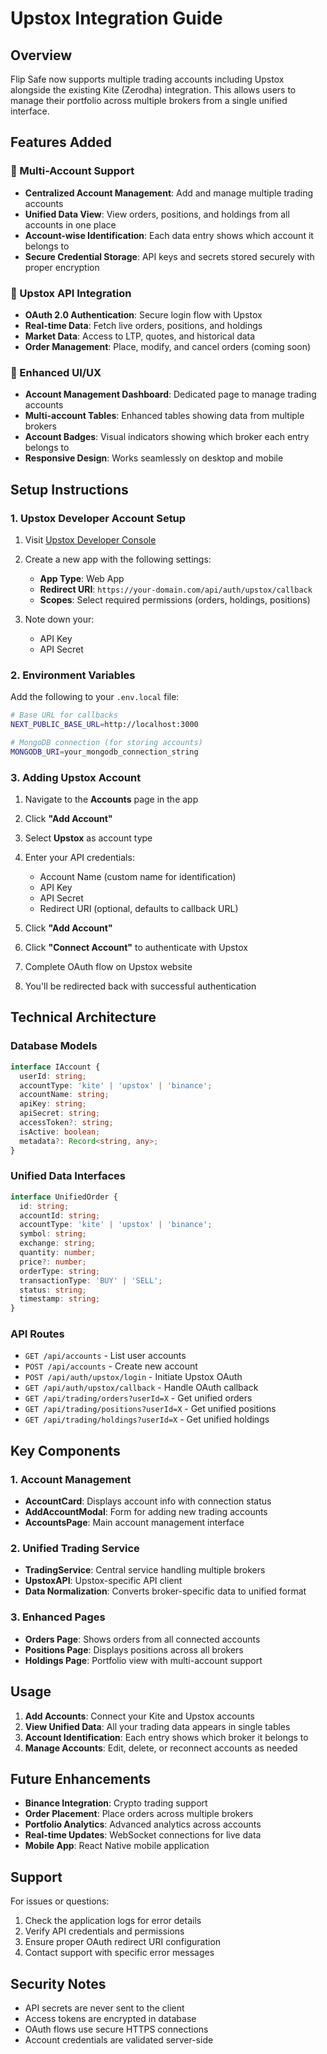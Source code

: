 # Upstox Integration Guide

## Overview

Flip Safe now supports multiple trading accounts including Upstox alongside the existing Kite (Zerodha) integration. This allows users to manage their portfolio across multiple brokers from a single unified interface.

## Features Added

### 🏦 Multi-Account Support
- **Centralized Account Management**: Add and manage multiple trading accounts
- **Unified Data View**: View orders, positions, and holdings from all accounts in one place
- **Account-wise Identification**: Each data entry shows which account it belongs to
- **Secure Credential Storage**: API keys and secrets stored securely with proper encryption

### 🔌 Upstox API Integration
- **OAuth 2.0 Authentication**: Secure login flow with Upstox
- **Real-time Data**: Fetch live orders, positions, and holdings
- **Market Data**: Access to LTP, quotes, and historical data
- **Order Management**: Place, modify, and cancel orders (coming soon)

### 🎨 Enhanced UI/UX
- **Account Management Dashboard**: Dedicated page to manage trading accounts
- **Multi-account Tables**: Enhanced tables showing data from multiple brokers
- **Account Badges**: Visual indicators showing which broker each entry belongs to
- **Responsive Design**: Works seamlessly on desktop and mobile

## Setup Instructions

### 1. Upstox Developer Account Setup

1. Visit [Upstox Developer Console](https://upstox.com/developer/)
2. Create a new app with the following settings:
   - **App Type**: Web App
   - **Redirect URI**: `https://your-domain.com/api/auth/upstox/callback`
   - **Scopes**: Select required permissions (orders, holdings, positions)

3. Note down your:
   - API Key
   - API Secret

### 2. Environment Variables

Add the following to your `.env.local` file:

```bash
# Base URL for callbacks
NEXT_PUBLIC_BASE_URL=http://localhost:3000

# MongoDB connection (for storing accounts)
MONGODB_URI=your_mongodb_connection_string
```

### 3. Adding Upstox Account

1. Navigate to the **Accounts** page in the app
2. Click **"Add Account"**
3. Select **Upstox** as account type
4. Enter your API credentials:
   - Account Name (custom name for identification)
   - API Key
   - API Secret
   - Redirect URI (optional, defaults to callback URL)

5. Click **"Add Account"**
6. Click **"Connect Account"** to authenticate with Upstox
7. Complete OAuth flow on Upstox website
8. You'll be redirected back with successful authentication

## Technical Architecture

### Database Models

```typescript
interface IAccount {
  userId: string;
  accountType: 'kite' | 'upstox' | 'binance';
  accountName: string;
  apiKey: string;
  apiSecret: string;
  accessToken?: string;
  isActive: boolean;
  metadata?: Record<string, any>;
}
```

### Unified Data Interfaces

```typescript
interface UnifiedOrder {
  id: string;
  accountId: string;
  accountType: 'kite' | 'upstox' | 'binance';
  symbol: string;
  exchange: string;
  quantity: number;
  price?: number;
  orderType: string;
  transactionType: 'BUY' | 'SELL';
  status: string;
  timestamp: string;
}
```

### API Routes

- `GET /api/accounts` - List user accounts
- `POST /api/accounts` - Create new account
- `POST /api/auth/upstox/login` - Initiate Upstox OAuth
- `GET /api/auth/upstox/callback` - Handle OAuth callback
- `GET /api/trading/orders?userId=X` - Get unified orders
- `GET /api/trading/positions?userId=X` - Get unified positions  
- `GET /api/trading/holdings?userId=X` - Get unified holdings

## Key Components

### 1. Account Management
- **AccountCard**: Displays account info with connection status
- **AddAccountModal**: Form for adding new trading accounts
- **AccountsPage**: Main account management interface

### 2. Unified Trading Service
- **TradingService**: Central service handling multiple brokers
- **UpstoxAPI**: Upstox-specific API client
- **Data Normalization**: Converts broker-specific data to unified format

### 3. Enhanced Pages
- **Orders Page**: Shows orders from all connected accounts
- **Positions Page**: Displays positions across all brokers
- **Holdings Page**: Portfolio view with multi-account support

## Usage

1. **Add Accounts**: Connect your Kite and Upstox accounts
2. **View Unified Data**: All your trading data appears in single tables
3. **Account Identification**: Each entry shows which broker it belongs to
4. **Manage Accounts**: Edit, delete, or reconnect accounts as needed

## Future Enhancements

- **Binance Integration**: Crypto trading support
- **Order Placement**: Place orders across multiple brokers
- **Portfolio Analytics**: Advanced analytics across accounts
- **Real-time Updates**: WebSocket connections for live data
- **Mobile App**: React Native mobile application

## Support

For issues or questions:
1. Check the application logs for error details
2. Verify API credentials and permissions
3. Ensure proper OAuth redirect URI configuration
4. Contact support with specific error messages

## Security Notes

- API secrets are never sent to the client
- Access tokens are encrypted in database
- OAuth flows use secure HTTPS connections
- Account credentials are validated server-side